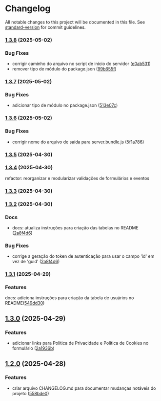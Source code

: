 # Changelog

All notable changes to this project will be documented in this file. See [standard-version](https://github.com/conventional-changelog/standard-version) for commit guidelines.

### [1.3.8](https://github.com/Joao-victor1416/projeto/compare/v1.3.7...v1.3.8) (2025-05-02)


### Bug Fixes

* corrigir caminho do arquivo no script de início do servidor ([e0ab531](https://github.com/Joao-victor1416/projeto/commit/e0ab531633046df227d85c4062f661445fe6f6f5))
* remover tipo de módulo do package.json ([99b655f](https://github.com/Joao-victor1416/projeto/commit/99b655fde9cf6e09c4611afeec0441ed7cda8a5c))

### [1.3.7](https://github.com/Joao-victor1416/projeto/compare/v1.3.6...v1.3.7) (2025-05-02)


### Bug Fixes

* adicionar tipo de módulo no package.json ([513e07c](https://github.com/Joao-victor1416/projeto/commit/513e07c5a5bdaf1e005c6a3cfb233d762aa87b28))

### [1.3.6](https://github.com/Joao-victor1416/projeto/compare/v1.3.5...v1.3.6) (2025-05-02)


### Bug Fixes

* corrigir nome do arquivo de saída para server.bundle.js ([5f1a786](https://github.com/Joao-victor1416/projeto/commit/5f1a786a660830fc638db07194f5fc646fd56103))

### [1.3.5](https://github.com/Joao-victor1416/projeto/compare/v1.3.4...v1.3.5) (2025-04-30)

### [1.3.4](https://github.com/Joao-victor1416/projeto/compare/v1.3.3...v1.3.4) (2025-04-30)
refactor: reorganizar e modularizar validações de formulários e eventos

### [1.3.3](https://github.com/Joao-victor1416/projeto/compare/v1.3.2...v1.3.3) (2025-04-30)

### [1.3.2](https://github.com/Joao-victor1416/projeto/compare/v1.3.1...v1.3.2) (2025-04-30)
### Docs
* docs: atualiza instruções para criação das tabelas no README ([2a8f4d6](https://github.com/Joao-victor1416/projeto/commit/2a8f4d6faa3377b7ffb85073d210ba9ca008b5a4))

### Bug Fixes

* corrige a geração do token de autenticação para usar o campo 'id' em vez de 'guid' ([2a8f4d6](https://github.com/Joao-victor1416/projeto/commit/2a8f4d6faa3377b7ffb85073d210ba9ca008b5a4))

### [1.3.1](https://github.com/Joao-victor1416/projeto/compare/v1.3.0...v1.3.1) (2025-04-29)


### Features
docs: adiciona instruções para criação da tabela de usuários no README([549dd30](https://github.com/Joao-victor1416/projeto/commit/549dd30820181e27b40b605cb969bdf2c38848bb))

## [1.3.0](https://github.com/Joao-victor1416/projeto/compare/v1.2.0...v1.3.0) (2025-04-29)


### Features

* adicionar links para Política de Privacidade e Política de Cookies no formulário ([2a1936b](https://github.com/Joao-victor1416/projeto/commit/2a1936b87956848f99eba46016567ff5e3b3be1d))

## [1.2.0](https://github.com/Joao-victor1416/projeto/compare/v1.1.0...v1.2.0) (2025-04-28)


### Features

* criar arquivo CHANGELOG.md para documentar mudanças notáveis do projeto ([558bde0](https://github.com/Joao-victor1416/projeto/commit/558bde073b244a4300146cb504105efda50eedf2))
